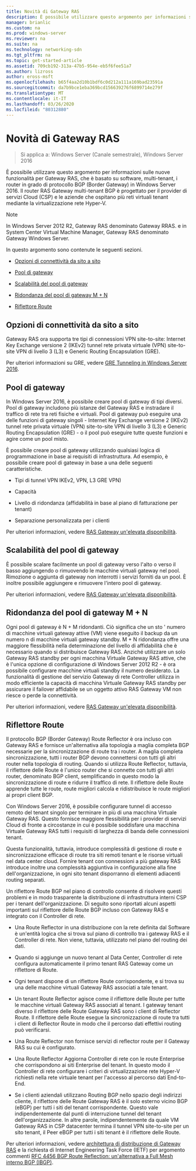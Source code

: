```yaml
---
title: Novità di Gateway RAS
description: È possibile utilizzare questo argomento per informazioni sulle nuove funzionalità per Gateway RAS, che è basato su software, multi-tenant, i router in grado di protocollo BGP (Border Gateway) in Windows Server 2016.
manager: brianlic
ms.custom: na
ms.prod: windows-server
ms.reviewer: na
ms.suite: na
ms.technology: networking-sdn
ms.tgt_pltfrm: na
ms.topic: get-started-article
ms.assetid: 709cb192-313a-47b5-954e-eb5f6fee51a7
ms.author: lizross
author: eross-msft
ms.openlocfilehash: b65f4aa2d10b1bdf6c0d212a111a169bad23591a
ms.sourcegitcommit: da7b9bce1eba369bcd156639276f6899714e279f
ms.translationtype: MT
ms.contentlocale: it-IT
ms.lasthandoff: 03/26/2020
ms.locfileid: "80312880"
---
```

# <a name="whats-new-in-ras-gateway"></a>Novità di Gateway RAS

>Si applica a: Windows Server (Canale semestrale), Windows Server 2016

È possibile utilizzare questo argomento per informazioni sulle nuove funzionalità per Gateway RAS, che è basato su software, multi-tenant, i router in grado di protocollo BGP (Border Gateway) in Windows Server 2016. Il router RAS Gateway multi-tenant BGP è progettato per il provider di servizi Cloud (CSP) e le aziende che ospitano più reti virtuali tenant mediante la virtualizzazione rete Hyper-V.  
  
> [!NOTE]  
> In Windows Server 2012 R2, Gateway RAS denominato Gateway RRAS. e in System Center Virtual Machine Manager, Gateway RAS denominato Gateway Windows Server.  
  
In questo argomento sono contenute le seguenti sezioni.  
  
-   [Opzioni di connettività da sito a sito](#bkmk_s2s)  
  
-   [Pool di gateway](#bkmk_pools)  
  
-   [Scalabilità del pool di gateway](#bkmk_gps)  
  
-   [Ridondanza del pool di gateway M + N](#bkmk_m)  
  
-   [Riflettore Route](#bkmk_rr)  
  
## <a name="site-to-site-connectivity-options"></a><a name="bkmk_s2s"></a>Opzioni di connettività da sito a sito  
Gateway RAS ora supporta tre tipi di connessioni VPN site-to-site: Internet Key Exchange versione 2 (IKEv2) tunnel rete privata virtuale (VPN) site-to-site VPN di livello 3 (L3) e Generic Routing Encapsulation (GRE).  
  
Per ulteriori informazioni su GRE, vedere [GRE Tunneling in Windows Server 2016](../../../../remote/remote-access/ras-gateway/gre-tunneling-windows-server.md).  
  
## <a name="gateway-pools"></a><a name="bkmk_pools"></a>Pool di gateway  
In Windows Server 2016, è possibile creare pool di gateway di tipi diversi. Pool di gateway includono più istanze del Gateway RAS e instradare il traffico di rete tra reti fisiche e virtuali. Pool di gateway può eseguire una delle funzioni di gateway singoli - Internet Key Exchange versione 2 (IKEv2) tunnel rete privata virtuale (VPN) site-to-site VPN di livello 3 (L3) e Generic Routing Encapsulation (GRE) - o il pool può eseguire tutte queste funzioni e agire come un pool misto.  
  
È possibile creare pool di gateway utilizzando qualsiasi logica di programmazione in base ai requisiti di infrastruttura. Ad esempio, è possibile creare pool di gateway in base a una delle seguenti caratteristiche.  
  
-   Tipi di tunnel VPN IKEv2, VPN, L3 GRE VPN)  
  
-   Capacità  
  
-   Livello di ridondanza (affidabilità in base al piano di fatturazione per tenant)  
  
-   Separazione personalizzata per i clienti  
  
Per ulteriori informazioni, vedere [RAS Gateway un'elevata disponibilità](RAS-Gateway-High-Availability.md).  
  
## <a name="gateway-pool-scalability"></a><a name="bkmk_gps"></a>Scalabilità del pool di gateway  
È possibile scalare facilmente un pool di gateway verso l'alto o verso il basso aggiungendo o rimuovendo le macchine virtuali gateway nel pool. Rimozione o aggiunta di gateway non interrotti i servizi forniti da un pool. È inoltre possibile aggiungere e rimuovere l'intero pool di gateway.  
  
Per ulteriori informazioni, vedere [RAS Gateway un'elevata disponibilità](RAS-Gateway-High-Availability.md).  
  
## <a name="mn-gateway-pool-redundancy"></a><a name="bkmk_m"></a>Ridondanza del pool di gateway M + N  
Ogni pool di gateway è N + M ridondanti. Ciò significa che un sto ' numero di macchine virtuali gateway attive (VM) viene eseguito il backup da un numero n di macchine virtuali gateway standby. M + N ridondanza offre una maggiore flessibilità nella determinazione del livello di affidabilità che è necessario quando si distribuisce Gateway RAS. Anziché utilizzare un solo Gateway RAS standby per ogni macchina Virtuale Gateway RAS attive, che è l'unica opzione di configurazione di Windows Server 2012 R2 - è ora possibile configurare macchine virtuali standby il numero desiderato. La funzionalità di gestione del servizio Gateway di rete Controller utilizza in modo efficiente la capacità di macchina Virtuale Gateway RAS standby per assicurare il failover affidabile se un oggetto attivo RAS Gateway VM non riesce o perde la connettività.  
  
Per ulteriori informazioni, vedere [RAS Gateway un'elevata disponibilità](RAS-Gateway-High-Availability.md).  
  
## <a name="route-reflector"></a><a name="bkmk_rr"></a>Riflettore Route  
Il protocollo BGP (Border Gateway) Route Reflector è ora incluso con Gateway RAS e fornisce un'alternativa alla topologia a maglia completa BGP necessarie per la sincronizzazione di route tra i router. A maglia completa sincronizzazione, tutti i router BGP devono connettersi con tutti gli altri router nella topologia di routing. Quando si utilizza Route Reflector, tuttavia, il riflettore delle Route è l'unico router che si connette con tutti gli altri router, denominato BGP client, semplificando in questo modo la sincronizzazione di route e ridurre il traffico di rete. Il riflettore delle Route apprende tutte le route, route migliori calcola e ridistribuisce le route migliori ai propri client BGP.  
  
Con Windows Server 2016, è possibile configurare tunnel di accesso remoto del tenant singolo per terminare in più di una macchina Virtuale Gateway RAS. Questo fornisce maggiore flessibilità per i provider di servizi Cloud di fronte a circostanze in cui è possibile soddisfare una macchina Virtuale Gateway RAS tutti i requisiti di larghezza di banda delle connessioni tenant.  
  
Questa funzionalità, tuttavia, introduce complessità di gestione di route e sincronizzazione efficace di route tra siti remoti tenant e le risorse virtuali nel data center cloud. Fornire tenant con connessioni a più gateway RAS introduce inoltre una complessità aggiuntiva in configurazione alla fine dell'organizzazione, in ogni sito tenant disporranno di elementi adiacenti routing separati.  
  
Un riflettore Route BGP nel piano di controllo consente di risolvere questi problemi e in modo trasparente la distribuzione di infrastruttura interni CSP per i tenant dell'organizzazione. Di seguito sono riportati alcuni aspetti importanti sul riflettore delle Route BGP incluso con Gateway RAS e integrato con il Controller di rete.  
  
-   Una Route Reflector in una distribuzione con la rete definita dal Software è un'entità logica che si trova sul piano di controllo tra i gateway RAS e il Controller di rete. Non viene, tuttavia, utilizzato nel piano del routing dei dati.  
  
-   Quando si aggiunge un nuovo tenant al Data Center, Controller di rete configura automaticamente il primo tenant RAS Gateway come un riflettore di Route.  
  
-   Ogni tenant dispone di un riflettore Route corrispondente, e si trova su una delle macchine virtuali Gateway RAS associati a tale tenant.  
  
-   Un tenant Route Reflector agisce come il riflettore delle Route per tutte le macchine virtuali Gateway RAS associati al tenant. I gateway tenant diverso il riflettore delle Route Gateway RAS sono i client di Reflector Route. Il riflettore delle Route esegue la sincronizzazione di route tra tutti i client di Reflector Route in modo che il percorso dati effettivi routing può verificarsi.  
  
-   Una Route Reflector non fornisce servizi di reflector route per il Gateway RAS su cui è configurato.  
  
-   Una Route Reflector Aggiorna Controller di rete con le route Enterprise che corrispondono ai siti Enterprise del tenant. In questo modo il Controller di rete configurare i criteri di virtualizzazione rete Hyper-V richiesti nella rete virtuale tenant per l'accesso al percorso dati End-to-End.  
  
-   Se i clienti aziendali utilizzano Routing BGP nello spazio degli indirizzi cliente, il riflettore delle Route Gateway RAS è il solo esterno vicino BGP (eBGP) per tutti i siti del tenant corrispondente. Questo vale indipendentemente dal punti di interruzione tunnel del tenant dell'organizzazione. In altre parole, indipendentemente da quale VM Gateway RAS in CSP datacenter termina il tunnel VPN site-to-site per un sito tenant, il Peer eBGP per tutti i siti tenant è il riflettore delle Route.  
  
Per ulteriori informazioni, vedere [architettura di distribuzione di Gateway RAS](RAS-Gateway-Deployment-Architecture.md) e la richiesta di Internet Engineering Task Force (IETF) per argomento commenti [RFC 4456 BGP Route Reflection: un'alternativa a Full Mesh interno BGP (IBGP)](https://tools.ietf.org/html/rfc4456).  
  

